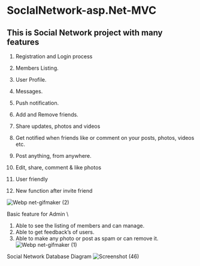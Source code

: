 # SocIalNetwork-asp.Net-MVC
## This is Social Network project with many features 

1. Registration and Login process

2. Members Listing.

3. User Profile.

4. Messages.

5. Push notification.

6. Add and Remove friends.

7. Share updates, photos and videos

8. Get notified when friends like or comment on your posts, photos, videos etc.

9. Post anything, from anywhere.

10. Edit, share, comment & like photos

11. User friendly

12. New function after invite friend

![Webp net-gifmaker (2)](https://user-images.githubusercontent.com/48706091/55281702-d014ef00-5351-11e9-9c32-c0a60de56efa.gif)

Basic feature for Admin \

1. Able to see the listing of members and can manage. 
2. Able to get feedback’s of users. 
3. Able to make any photo or post as spam or can remove it. 
![Webp net-gifmaker (1)](https://user-images.githubusercontent.com/48706091/55281654-e53d4e00-5350-11e9-8cbc-351b95882381.gif)



Social Network Database Diagram 
![Screenshot (46)](https://user-images.githubusercontent.com/48706091/55277523-a9879180-531a-11e9-94bf-32e64ac55f07.png)
